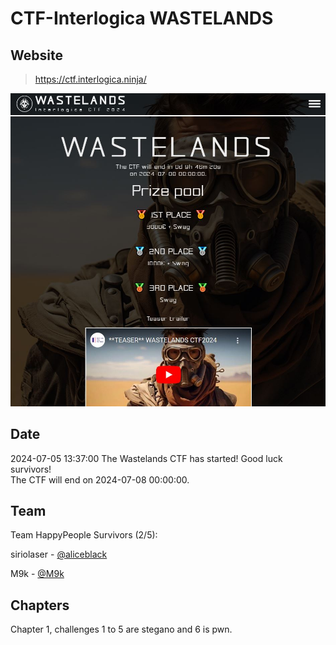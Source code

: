 # CTF-Interlogica WASTELANDS

## Website
> https://ctf.interlogica.ninja/

![images/screen.JPG](images/screen.JPG)

## Date
2024-07-05 13:37:00 The Wastelands CTF has started! Good luck survivors!   
The CTF will end on 2024-07-08 00:00:00.

## Team 
Team HappyPeople 
Survivors (2/5):

siriolaser - [@aliceblack](https://www.github.com/aliceblack)

M9k - [@M9k](https://www.github.com/M9k)

## Chapters
Chapter 1, challenges 1 to 5 are stegano and 6 is pwn.
